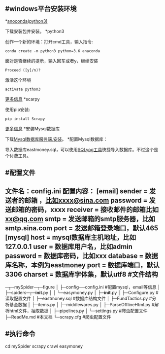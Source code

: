 #windows平台安装环境
----
*[anoconda(python3)](https://www.anaconda.com/download/)

下载安装包并安装。
*python3

创作一个新的环境：打开cmd工具，输入指令:
```dos
conda create -n python3 python=3.6 anaconda
```
面对是否继续的提示，输入回车或者y，继续安装
```dos
Proceed ([y]/n)?
```
激活这个环境
```dos
activate python3
```
[更多信息](https://conda.io/docs/user-guide/tasks/manage-python.html)
*scarpy

使用pip安装:
```dos
pip install Scrapy
```
[更多信息](https://scrapy-chs.readthedocs.io/zh_CN/0.24/intro/install.html)
*安装Mysql数据库

下载[Mysql数据库服务端](https://dev.mysql.com/downloads/mysql/),[安装](http://www.cnblogs.com/pengyan5945/p/9863721.html)。
*配置Mysql数据库：

导入数据库eastmoney.sql，可以使用[SQLyog工具](https://sqlyog.en.softonic.com/)快捷导入数据库。不过这个是个付费工具。

#配置文件
----

文件名：config.ini
配置内容：
[email]
sender = 发送者的邮箱 ，比如xxxx@sina.com
password = 发送邮箱的密码，xxxx
receiver = 接收邮件的邮箱比如 xx@qq.com
smtp = 发送邮箱的smtp服务器，比如smtp.sina.com
port = 发送邮箱登录端口，默认465
[mysql]
host = mysql数据库主机地址，比如 127.0.0.1
user = 数据库用户名，比如admin
password = 数据库密码，比如xxx
database = 数据库名称，本例为eastmoney
port = 数据库端口，默认3306
charset = 数据库字体集，默认utf8
#文件结构
----
─┬─mySpider─┬─figure
 │			├─config──config.ini #配置mysql，email等信息
 │			├─spiders─┬─__init__.py 
 │			│		  └─easymoney.py 
 │			├─__init__.py
 │			├─Configure.py #读取配置文件
 │			├─eastmoney.sql #数据库结构文件
 │			├─FundTactics.py #分析基金数据
 │			├─items.py
 │			├─middlewares.py
 │			├─ParseOfflineHtml.py #解析html文件，抽取数据
 │			├─pipelines.py
 │			└─settings.py #爬虫配置文件
 ├─ReadMe.md #本文档
 └─scrapy.cfg #爬虫配置文件

#执行命令
----
cd mySpider
scrapy crawl easymoney 
